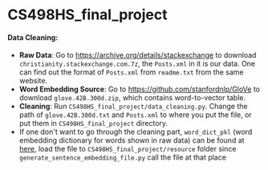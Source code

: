 # CS498HS_final_project
#### Data Cleaning:
* **Raw Data**: Go to https://archive.org/details/stackexchange to download `christianity.stackexchange.com.7z`, the `Posts.xml` in it is our data. One can find out the format of `Posts.xml` from `readme.txt` from the same website.
* **Word Embedding Source**: Go to https://github.com/stanfordnlp/GloVe to download `glove.42B.300d.zip`, which contains word-to-vector table.
* **Cleaning**: Run `CS498HS_final_project/data_cleaning.py`. Change the path of `glove.42B.300d.txt` and `Posts.xml` to where you put the file, or put them in `CS498HS_final_project` directory.
* If one don't want to go through the cleaning part, `word_dict_pkl` (word embedding dictionary for words shown in raw data) can be found at [here](https://drive.google.com/file/d/19jQ0s-i897KdvwY7r_wbXGDMZ_bn9csV/view?usp=sharing), load the file to `CS498HS_final_project/resource` folder since `generate_sentence_embedding_file.py` call the file at that place